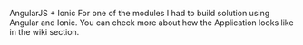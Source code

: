 AngularJS + Ionic
For one of the modules I had to build solution using Angular and Ionic.
You can check more about how the Application looks like in the wiki section.
